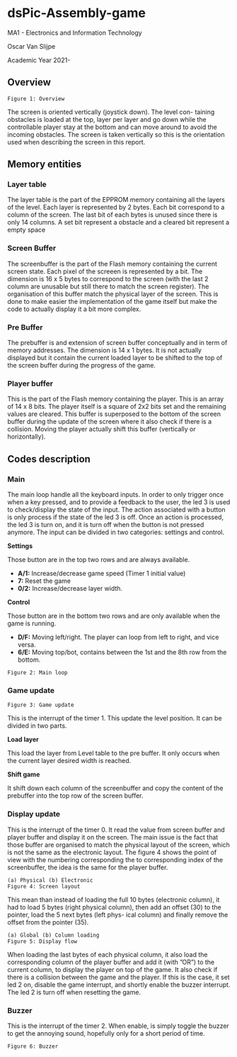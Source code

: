 # dsPic-Assembly-game


MA1 - Electronics and Information Technology

Oscar Van Slijpe

Academic Year 2021-

## Overview

```
Figure 1: Overview
```
The screen is oriented vertically (joystick down). The level con-
taining obstacles is loaded at the top, layer per layer and go
down while the controllable player stay at the bottom and can
move around to avoid the incoming obstacles.
The screen is taken vertically so this is the orientation used
when describing the screen in this report.

## Memory entities

### Layer table

The layer table is the part of the EPPROM memory containing
all the layers of the level. Each layer is represented by 2 bytes.
Each bit correspond to a column of the screen. The last bit of
each bytes is unused since there is only 14 columns. A set bit
represent a obstacle and a cleared bit represent a empty space

### Screen Buffer

The screenbuffer is the part of the Flash memory containing the
current screen state. Each pixel of the screeen is represented by
a bit. The dimension is 16 x 5 bytes to correspond to the screen
(with the last 2 column are unusable but still there to match
the screen register). The organisation of this buffer match the
physical layer of the screen. This is done to make easier the
implementation of the game itself but make the code to actually
display it a bit more complex.

### Pre Buffer

The prebuffer is and extension of screen buffer conceptually and
in term of memory addresses. The dimension is 14 x 1 bytes. It
is not actually displayed but it contain the current loaded layer
to be shifted to the top of the screen buffer during the progress of the game.

### Player buffer

This is the part of the Flash memory containing the player. This is an array of 14 x 8 bits.
The player itself is a square of 2x2 bits set and the remaining values are cleared. This buffer is
superposed to the bottom of the screen buffer during the update of the screen where it also check
if there is a collision. Moving the player actually shift this buffer (vertically or horizontally).


## Codes description

### Main

The main loop handle all the keyboard inputs. In order to only trigger once when a key pressed,
and to provide a feedback to the user, the led 3 is used to check/display the state of the input.
The action associated with a button is only process if the state of the led 3 is off. Once an action
is processed, the led 3 is turn on, and it is turn off when the button is not pressed anymore.
The input can be divided in two categories: settings and control.

**__Settings__**

Those button are in the top two rows and are always available.

- **A/1:** Increase/decrease game speed (Timer 1 initial value)
- **7:** Reset the game
- **0/2:** Increase/decrease layer width.

**__Control__**

Those button are in the bottom two rows and are only available when the game is running.

- **D/F:** Moving left/right. The player can loop from left to right, and vice versa.
- **6/E:** Moving top/bot, contains between the 1st and the 8th row from the bottom.

```
Figure 2: Main loop
```

### Game update

```
Figure 3: Game update
```
This is the interrupt of the timer 1. This update the level
position. It can be divided in two parts.

**__Load layer__**

This load the layer from Level table to the pre buffer.
It only occurs when the current layer desired width is
reached.

**__Shift game__**

It shift down each column of the screenbuffer and copy
the content of the prebuffer into the top row of the screen
buffer.

### Display update

This is the interrupt of the timer 0. It read the value
from screen buffer and player buffer and display it on the
screen.
The main issue is the fact that those buffer are organised
to match the physical layout of the screen, which is not the same as the electronic layout. The
figure 4 shows the point of view with the numbering corresponding the to corresponding index
of the screenbuffer, the idea is the same for the player buffer.

```
(a) Physical (b) Electronic
Figure 4: Screen layout
```
This mean than instead of loading the full 10 bytes (electronic column), it had to load 5 bytes
(right physical column), then add an offset (30) to the pointer, load the 5 next bytes (left phys-
ical column) and finally remove the offset from the pointer (35).


```
(a) Global (b) Column loading
Figure 5: Display flow
```
When loading the last bytes of each physical column, it also load the corresponding column of
the player buffer and add it (with ”OR”) to the current column, to display the player on top
of the game. It also check if there is a collision between the game and the player. If this is the
case, it set led 2 on, disable the game interrupt, and shortly enable the buzzer interrupt. The
led 2 is turn off when resetting the game.

### Buzzer

This is the interrupt of the timer 2. When enable, is simply toggle the buzzer to get the annoying
sound, hopefully only for a short period of time.

```
Figure 6: Buzzer
```

